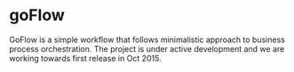 # goFlow
GoFlow is a simple workflow that follows minimalistic approach to business process orchestration. The project is under active development and we are working towards first release in Oct 2015.

 
